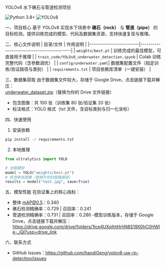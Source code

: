 YOLOv8 水下礁石与管道检测项目

![Python 3.8+](https://img.shields.io/badge/python-3.8%2B-blue)
![YOLOv8](https://img.shields.io/badge/framework-YOLOv8-orange)

一、项目核心
基于 YOLOv8 实现水下场景中 **礁石（rock）** 与 **管道（pipe）** 的目标检测，提供训练完成的模型、代码及数据集资源，支持快速复现与推理。

二、核心文件说明
| 目录/文件               | 作用说明                                  |
|-------------------------|-------------------------------------------|
| `weights/best.pt`       | 训练完成的最佳模型，可直接用于推理        |
| `train_code/YOLOv8_underwater_detection.ipynb` | Colab 训练完整代码（含参数调优） |
| `config/underwater.yaml`| 数据集配置文件（指定训练/验证路径与类别） |
| `requirements.txt`      | 项目依赖库清单（一键安装）                |

三、数据集获取
由于数据集文件较大，存储于 Google Drive，点击链接下载并解压：  
[underwater_dataset.zip](https://drive.google.com/file/d/13vxfj91pTnSkRat-5FScnhZNBLRgo5IA/view?usp=drive_link)（替换为你的 Drive 文件链接）  
- 包含图像：共 100 张（训练集 80 张/验证集 20 张）  
- 标注格式：YOLO 格式（txt 文件，含目标类别与归一化坐标）  

四、快速使用
1. 安装依赖
```bash
pip install -r requirements.txt
```
 2. 本地推理
```python
from ultralytics import YOLO

# 加载模型
model = YOLO("weights/best.pt")
# 检测单张图像（替换为你的图像路径）
results = model("test.jpg", save=True)
```

五、模型性能
在验证集上的核心指标：
- 整体 mAP@0.5：0.340  
- 礁石检测精确率：0.729 | 召回率：0.241  
- 管道检测精确率：0.731 | 召回率：0.286
-模型训练版本，存储于 Google Drive，点击链接下载并解压：
https://drive.google.com/drive/folders/1Ice4UXoIhtHrhN8S19X0hC0HWIe-_iQI?usp=drive_link

六、联系方式
- GitHub Issues：https://github.com/haodiGeng/yolov8-uw-rp-detection/issues  
